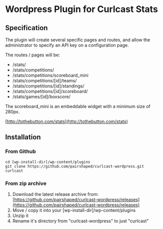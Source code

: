 # Wordpress Plugin for Curlcast Stats

## Specification

The plugin will create several specific pages and routes, and allow the administrator to specify an API key on a configuration page.

The routes / pages will be:
* /stats/
* /stats/competitions/
* /stats/competitions/scoreboard_mini
* /stats/competitions/[id]/teams/
* /stats/competitions/[id]/standings/
* /stats/competitions/[id]/scoreboard/
* /stats/games/[id]/boxscore/

The scoreboard_mini is an embeddable widget with a minimum size of 280px.

[http://tothebutton.com/stats](http://tothebutton.com/stats)

## Installation

### From Github
```
cd [wp-install-dir]/wp-content/plugins
git clone https://github.com/pairshaped/curlcast-wordpress.git curlcast
```

### From zip archive
1. Download the latest release archive from: [https://github.com/pairshaped/curlcast-wordpress/releases](https://github.com/pairshaped/curlcast-wordpress/releases)
2. Move / copy it into your [wp-install-dir]/wp-content/plugins
3. Unzip it
4. Rename it's directory from "curlcast-wordpress" to just "curlcast"
